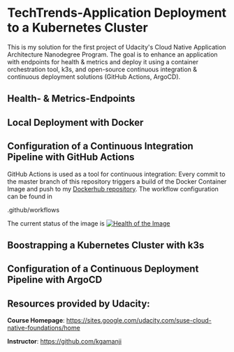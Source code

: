 # TechTrends-Application Deployment to a Kubernetes Cluster
This is my solution for the first project of Udacity's Cloud Native Application Architecture Nanodegree Program. The goal is to enhance an application with endpoints for health & metrics and deploy it using a container orchestration tool, k3s, and open-source continuous integration & continuous deployment solutions (GitHub Actions, ArgoCD).

## Health- & Metrics-Endpoints

## Local Deployment with Docker

## Configuration of a Continuous Integration Pipeline with GitHub Actions
GitHub Actions is used as a tool for continuous integration: Every commit to the master branch of this repository triggers a build of the Docker Container Image and push to my [Dockerhub repository](https://hub.docker.com/repository/docker/stephanstu/techtrends). The workflow configuration can be found in

.github/workflows

The current status of the image is [![Health of the Image](https://github.com/StephanStu/TechTrends-Application-Deployment-to-Kubernetes/actions/workflows/techtrends-dockerhub.yml/badge.svg)](https://github.com/StephanStu/TechTrends-Application-Deployment-to-Kubernetes/actions/workflows/techtrends-dockerhub.yml)

## Boostrapping a Kubernetes Cluster with k3s

## Configuration of a Continuous Deployment Pipeline with ArgoCD

## Resources provided by Udacity:
**Course Homepage**: https://sites.google.com/udacity.com/suse-cloud-native-foundations/home

**Instructor**: https://github.com/kgamanji
